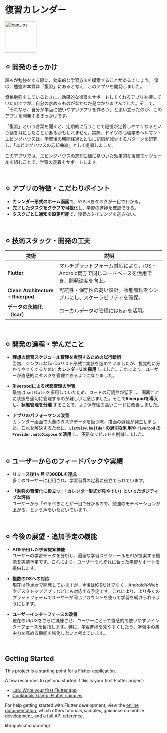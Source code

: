 # 復習カレンダー

<img width="100" alt="icon_ios" src="https://github.com/user-attachments/assets/92b48326-c2c8-441c-8062-20ea86ddf695" />

<br>

## ⚪︎ 開発のきっかけ
誰もが勉強をする際に、効率的な学習方法を模索することがあるでしょう。
僕は、勉強の本質は「復習」にあると考え、このアプリを開発しました。

資格勉強をしているときに、効果的な復習をサポートしてくれるアプリを探していたのですが、自分の求めるものがなかなか見つかりませんでした。そこで、「それなら、自分が本当に使いやすいアプリを作ろう」と思い立ったのが、このアプリを開発するきっかけです。

「復習」という言葉を聞くと、定期的に行うことで記憶が定着しやすくなるという話を耳にしたことがあるかもしれません。実際、ドイツの心理学者ヘルマン・エビングハウスは、学習後の時間経過とともに記憶が減少するパターンを研究し、「エビングハウスの忘却曲線」として提唱しました。

このアプリでは、エビングハウスの忘却曲線に基づいた効果的な復習スケジュールを組むことで、学習の定着をサポートします。

<br>

## ⚪︎ アプリの特徴・こだわりポイント
  - **カレンダー形式のホーム画面**で、やるべきタスクが一目でわかる。
  - **完了したタスクをグラフで可視化**し、学習の進捗を確認できる。
  - **タスクごとに通知を設定可能**で、復習のタイミングを逃さない。

<br>

## ⚪︎ 技術スタック・開発の工夫
| **技術**                | **説明**                                                                                      |
|-----------------------|------------------------------------------------------------------------------------|
| **Flutter**            | マルチプラットフォーム対応により、iOS・Android両方で同じコードベースを活用でき、開発速度を向上。 |
| **Clean Architecture + Riverpod** | 可読性・保守性の高い設計。状態管理をシンプルにし、スケーラビリティを確保。          |
| **データの永続化（Isar）**      | ローカルデータの管理にはIsarを活用。                                                |

<br>

## ⚪︎ 開発の過程・学んだこと
- **理想の復習スケジュール管理を実現するための試行錯誤**  
  当初、シンプルなTo-Doリスト形式で実装を進めていましたが、視覚的に分かりやすくするために **カレンダーUIを採用** しました。これにより、ユーザーが直感的にタスクを管理できるようになりました。  

- **Riverpodによる状態管理の学習**  
  最初は `setState` を多用していたため、コードの可読性が低下し、画面ごとに状態を適切に管理するのが難しいと感じました。そこで**Riverpodを導入し、状態管理を分離** することで、より保守性の高いコードに改善しました。

- **アプリのパフォーマンス改善**  
  カレンダー画面で大量のタスクデータを扱う際、描画の遅延が発生しました。これを解決するために、**`ListView.builder` の適切な利用や `riverpod` の `Provider.autoDispose` を活用** し、不要なリビルドを削減しました。  

<br>

## ⚪︎ ユーザーからのフィードバックや実績
- **リリース後1ヶ月で300DLを達成**  
  多くのユーザーに利用され、学習習慣の定着に役立てられています。  

- **「勉強の習慣化に役立つ」「カレンダー形式が見やすい」といったポジティブな評価**  
  ユーザーから「やるべきことが一目で分かるので、勉強のモチベーションが上がる」という声をいただいています。  

<br>

## ⚪︎ 今後の展望・追加予定の機能
- **AIを活用した学習提案機能**  
  ユーザーの学習データを分析し、最適な学習スケジュールをAIが提案する機能を実装予定です。これにより、ユーザーそれぞれに合った学習サポートを提供します。

- **複数のOSへの対応**  
  現在はFlutterで開発していますが、今後はiOSだけでなく、AndroidやWebやデスクトップアプリなどにも対応する予定です。これにより、より多くのプラットフォームでユーザーが同じアカウントを使って学習を続けられるようにします。  

- **ユーザーインターフェースの改善**  
  現在のUI/UXをさらに洗練させ、ユーザーにとって直感的で使いやすいインターフェースを目指します。特に、学習進捗を見やすくしたり、学習中の集中力を高める機能を強化したいと考えています。  

<br>

## Getting Started

This project is a starting point for a Flutter application.

A few resources to get you started if this is your first Flutter project:

- [Lab: Write your first Flutter app](https://docs.flutter.dev/get-started/codelab)
- [Cookbook: Useful Flutter samples](https://docs.flutter.dev/cookbook)

For help getting started with Flutter development, view the
[online documentation](https://docs.flutter.dev/), which offers tutorials,
samples, guidance on mobile development, and a full API reference.

lib/application/config/
